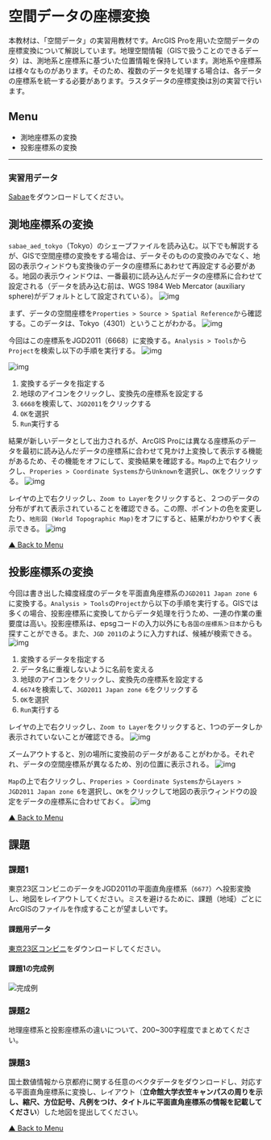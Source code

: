 # 空間データの座標変換
本教材は、「空間データ」の実習用教材です。ArcGIS Proを用いた空間データの座標変換について解説しています。地理空間情報（GISで扱うことのできるデータ）は、測地系と座標系に基づいた位置情報を保持しています。測地系や座標系は様々なものがあります。そのため、複数のデータを処理する場合は、各データの座標系を統一する必要があります。ラスタデータの座標変換は別の実習で行います。

**Menu**
-----
- 測地座標系の変換
- 投影座標系の変換

----------

### 実習用データ

[Sabae](https://github.com/gis-oer/datasets/raw/master/sabae.zip)をダウンロードしてください。

## 測地座標系の変換
`sabae_aed_tokyo`（Tokyo）のシェープファイルを読み込む。以下でも解説するが、GISで空間座標の変換をする場合は、データそのものの変換のみでなく、地図の表示ウィンドウも変換後のデータの座標系にあわせて再設定する必要がある。地図の表示ウィンドウは、一番最初に読み込んだデータの座標系に合わせて設定される（データを読み込む前は、WGS 1984 Web Mercator (auxiliary sphere)がデフォルトとして設定されている）。
![img](./img/3-1.png)

まず、データの空間座標を`Properties > Source > Spatial Reference`から確認する。このデータは、Tokyo（4301）ということがわかる。
![img](./img/3-2.png)

今回はこの座標系をJGD2011（6668）に変換する。`Analysis > Tools`から`Project`を検索し以下の手順を実行する。
![img](./img/3-3.png)

![img](./img/3-4.png)
1. 変換するデータを指定する
2. 地球のアイコンをクリックし、変換先の座標系を設定する
3. `6668`を検索して、`JGD2011`をクリックする
4. `OK`を選択
5. `Run`実行する

結果が新しいデータとして出力されるが、ArcGIS Proには異なる座標系のデータを最初に読み込んだデータの座標系に合わせて見かけ上変換して表示する機能があるため、その機能をオフにして、変換結果を確認する。`Map`の上で右クリックし、`Properies > Coordinate Systems`から`Unknown`を選択し、`OK`をクリックする。
![img](./img/3-5.png)

レイヤの上で右クリックし、`Zoom to Layer`をクリックすると、２つのデータの分布がずれて表示されていることを確認できる。この際、ポイントの色を変更したり、`地形図 (World Topographic Map)`をオフにすると、結果がわかりやすく表示できる。
![img](./img/3-6.png)

[▲ Back to Menu]


## 投影座標系の変換
今回は書き出した緯度経度のデータを平面直角座標系の`JGD2011 Japan zone 6`に変換する。`Analysis > Tools`の`Project`から以下の手順を実行する。GISでは多くの場合、投影座標系に変換してからデータ処理を行うため、一連の作業の重要度は高い。投影座標系は、epsgコードの入力以外にも`各国の座標系＞日本`からも探すことができる。また、`JGD 2011`のように入力すれば、候補が検索できる。
![img](./img/3-7.png)

1. 変換するデータを指定する
2. データ名に重複しないように名前を変える
3. 地球のアイコンをクリックし、変換先の座標系を設定する
4. `6674`を検索して、`JGD2011 Japan zone 6`をクリックする
5. `OK`を選択
6. `Run`実行する

レイヤの上で右クリックし、`Zoom to Layer`をクリックすると、1つのデータしか表示されていないことが確認できる。
![img](./img/3-8.png)

ズームアウトすると、別の場所に変換前のデータがあることがわかる。それぞれ、データの空間座標系が異なるため、別の位置に表示される。
![img](./img/3-9.png)

`Map`の上で右クリックし、`Properies > Coordinate Systems`から`Layers > JGD2011 Japan zone 6`を選択し、`OK`をクリックして地図の表示ウィンドウの設定をデータの座標系に合わせておく。
![img](./img/3-10.png)

[▲ Back to Menu]

## 課題

### 課題1
東京23区コンビニのデータをJGD2011の平面直角座標系（`6677`）へ投影変換し、地図をレイアウトしてください。ミスを避けるために、課題（地域）ごとにArcGISのファイルを作成することが望ましいです。

#### 課題用データ

[東京23区コンビニ](https://github.com/gis-oer/datasets/raw/master/tasks/tokyo23ku-cvs_task.zip)をダウンロードしてください。

#### 課題1の完成例
![完成例](img/t8-1.png)

### 課題2
地理座標系と投影座標系の違いについて、200~300字程度でまとめてください。

### 課題3
国土数値情報から京都府に関する任意のベクタデータをダウンロードし、対応する平面直角座標系に変換し、レイアウト（**立命館大学衣笠キャンパスの周りを示し、縮尺、方位記号、凡例をつけ、タイトルに平面直角座標系の情報を記載してください**）した地図を提出してください。

[▲ Back to Menu]

[▲ Back to Menu]:./3.md#Menu

